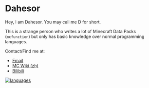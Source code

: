 # Dahesor

Hey, I am Dahesor. You may call me D for short.

This is a strange person who writes a lot of Minecraft Data Packs (`mcfunction`) but only has basic knowledge over normal programming languages.

Contact/Find me at:

* [Email](<dahesor@gmail.com>)
* [MC Wiki (zh)](<https://zh.minecraft.wiki/w/?curid=43323>)
* [Bilibili](<https://space.bilibili.com/436796403>)

[![languages](https://github-readme-stats.vercel.app/api/top-langs/?username=Dahesor&theme=shadow_blue)](https://github.com/anuraghazra/github-readme-stats)
